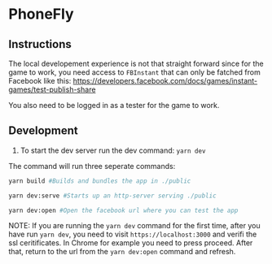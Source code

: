 # PhoneFly

## Instructions

The local developement experience is not that straight forward since for the game to work, you need access to `FBInstant` that can only be fatched from Facebook like this: https://developers.facebook.com/docs/games/instant-games/test-publish-share

You also need to be logged in as a tester for the game to work.

## Development

1. To start the dev server run the dev command: `yarn dev`

The command will run three seperate commands:
``` bash
yarn build #Builds and bundles the app in ./public

yarn dev:serve #Starts up an http-server serving ./public

yarn dev:open #Open the facebook url where you can test the app
```

NOTE: If you are running the `yarn dev` command for the first time, after you have run `yarn dev`, you need to visit `https://localhost:3000` and verifi the ssl ceritificates. In Chrome for example you need to press proceed. After that, return to the url from the `yarn dev:open` command and refresh.
